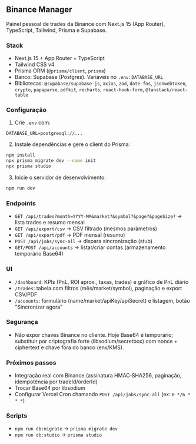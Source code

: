 ## Binance Manager

Painel pessoal de trades da Binance com Next.js 15 (App Router), TypeScript, Tailwind, Prisma e Supabase.

### Stack
- Next.js 15 + App Router + TypeScript
- Tailwind CSS v4
- Prisma ORM (`@prisma/client`, `prisma`)
- Banco: Supabase (Postgres). Variáveis no `.env`: `DATABASE_URL`
- Bibliotecas: `@supabase/supabase-js`, `axios`, `zod`, `date-fns`, `jsonwebtoken`, `crypto`, `papaparse`, `pdfkit`, `recharts`, `react-hook-form`, `@tanstack/react-table`

### Configuração
1. Crie `.env` com:
```
DATABASE_URL=postgresql://...
```
2. Instale dependências e gere o client do Prisma:
```bash
npm install
npx prisma migrate dev --name init
npx prisma studio
```
3. Inicie o servidor de desenvolvimento:
```bash
npm run dev
```

### Endpoints
- `GET /api/trades?month=YYYY-MM&market?&symbol?&page?&pageSize?` → lista trades e resumo mensal
- `GET /api/export/csv` → CSV filtrado (mesmos parâmetros)
- `GET /api/export/pdf` → PDF mensal (resumo)
- `POST /api/jobs/sync-all` → dispara sincronização (stub)
- `GET/POST /api/accounts` → listar/criar contas (armazenamento temporário Base64)

### UI
- `/dashboard`: KPIs (PnL, ROI aprox., taxas, trades) e gráfico de PnL diário
- `/trades`: tabela com filtros (mês/market/symbol), paginação e export CSV/PDF
- `/accounts`: formulário (name/market/apiKey/apiSecret) e listagem, botão "Sincronizar agora"

### Segurança
- Não expor chaves Binance no cliente. Hoje Base64 é temporário; substituir por criptografia forte (libsodium/secretbox) com nonce + ciphertext e chave fora do banco (env/KMS).

### Próximos passos
- Integração real com Binance (assinatura HMAC‑SHA256, paginação, idempotência por tradeId/orderId)
- Trocar Base64 por libsodium
- Configurar Vercel Cron chamando `POST /api/jobs/sync-all` (ex: `0 */6 * * *`)

### Scripts
- `npm run db:migrate` → `prisma migrate dev`
- `npm run db:studio` → `prisma studio`
